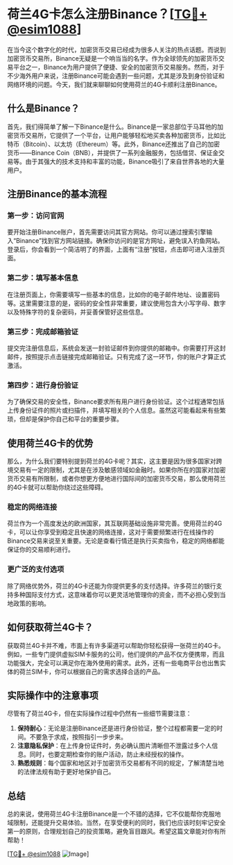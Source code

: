 # 荷兰4G卡怎么注册Binance？[[TG💪+ @esim1088](https://t.me/s/esim1088)]

在当今这个数字化的时代，加密货币交易已经成为很多人关注的热点话题。而说到加密货币交易所，Binance无疑是一个响当当的名字。作为全球领先的加密货币交易平台之一，Binance为用户提供了便捷、安全的加密货币交易服务。然而，对于不少海外用户来说，注册Binance可能会遇到一些问题，尤其是涉及到身份验证和网络环境的问题。今天，我们就来聊聊如何使用荷兰的4G卡顺利注册Binance。

## 什么是Binance？

首先，我们得简单了解一下Binance是什么。Binance是一家总部位于马耳他的加密货币交易所，它提供了一个平台，让用户能够轻松地买卖各种加密货币，比如比特币（Bitcoin）、以太坊（Ethereum）等。此外，Binance还推出了自己的加密货币——Binance Coin（BNB），并提供了一系列金融服务，包括借贷、保证金交易等。由于其强大的技术支持和丰富的功能，Binance吸引了来自世界各地的大量用户。

## 注册Binance的基本流程

### 第一步：访问官网

要开始注册Binance账户，首先需要访问其官方网站。你可以通过搜索引擎输入“Binance”找到官方网站链接。确保你访问的是官方网址，避免误入钓鱼网站。登录后，你会看到一个简洁明了的界面，上面有“注册”按钮，点击即可进入注册页面。

### 第二步：填写基本信息

在注册页面上，你需要填写一些基本的信息，比如你的电子邮件地址、设置密码等。这里需要注意的是，密码的安全性非常重要，建议使用包含大小写字母、数字以及特殊字符的复杂密码，并妥善保管好这些信息。

### 第三步：完成邮箱验证

提交完注册信息后，系统会发送一封验证邮件到你提供的邮箱中。你需要打开这封邮件，按照提示点击链接完成邮箱验证。只有完成了这一环节，你的账户才算正式激活。

### 第四步：进行身份验证

为了确保交易的安全性，Binance要求所有用户进行身份验证。这个过程通常包括上传身份证件的照片或扫描件，并填写相关的个人信息。虽然这可能看起来有些繁琐，但却是保护你自己和平台的重要步骤。

## 使用荷兰4G卡的优势

那么，为什么我们要特别提到荷兰的4G卡呢？其实，这主要是因为很多国家对跨境交易有一定的限制，尤其是在涉及敏感领域如金融时。如果你所在的国家对加密货币交易有所限制，或者你想更方便地进行国际间的加密货币交易，那么使用荷兰的4G卡就可以帮助你绕过这些障碍。

### 稳定的网络连接

荷兰作为一个高度发达的欧洲国家，其互联网基础设施非常完善。使用荷兰的4G卡，可以让你享受到稳定且快速的网络连接，这对于需要频繁进行在线操作的Binance交易来说至关重要。无论是查看行情还是执行买卖指令，稳定的网络都能保证你的交易顺利进行。

### 更广泛的支付选项

除了网络优势外，荷兰的4G卡还能为你提供更多的支付选择。许多荷兰的银行支持多种国际支付方式，这意味着你可以更灵活地管理你的资金，而不必担心受到当地政策的影响。

## 如何获取荷兰4G卡？

获取荷兰4G卡并不难，市面上有许多渠道可以帮助你轻松获得一张荷兰的4G卡。例如，一些专门提供虚拟SIM卡服务的公司，他们提供的产品不仅方便携带，而且功能强大，完全可以满足你在海外使用的需求。此外，还有一些电商平台也出售实体的荷兰SIM卡，你可以根据自己的需求选择合适的产品。

## 实际操作中的注意事项

尽管有了荷兰4G卡，但在实际操作过程中仍然有一些细节需要注意：

1. **保持耐心**：无论是注册Binance还是进行身份验证，整个过程都需要一定的时间。不要急于求成，按照指引一步步来。
2. **注意隐私保护**：在上传身份证件时，务必确认图片清晰但不泄露过多个人信息。同时，也要定期检查你的账户活动，防止未经授权的操作。
3. **熟悉规则**：每个国家和地区对于加密货币交易都有不同的规定，了解清楚当地的法律法规有助于更好地保护自己。

## 总结

总的来说，使用荷兰4G卡注册Binance是一个不错的选择，它不仅能帮你克服地域限制，还能提升交易体验。当然，在享受便利的同时，我们也应该时刻牢记安全第一的原则，合理规划自己的投资策略，避免盲目跟风。希望这篇文章能对你有所帮助！

[[TG💪+ @esim1088](https://t.me/s/esim1088) ![Image](https://i.postimg.cc/4NQfJmqS/Snipaste-2025-05-13-00-14-12.png)]